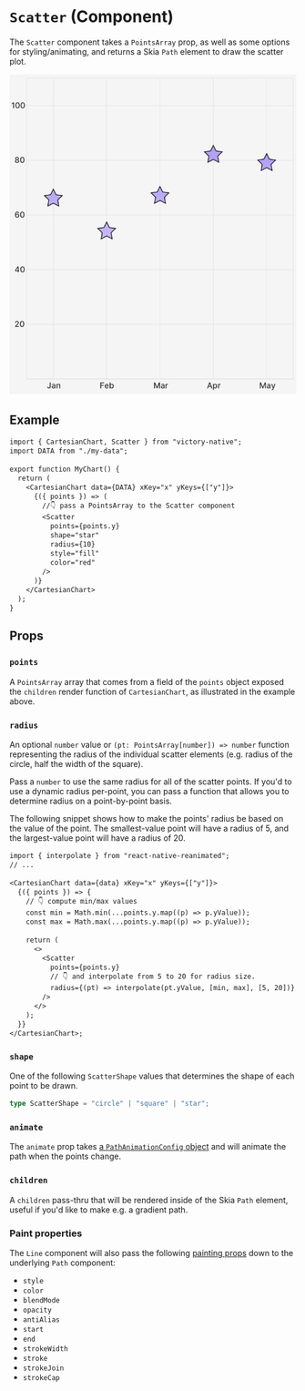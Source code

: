 # `Scatter` (Component)

The `Scatter` component takes a `PointsArray` prop, as well as some options for styling/animating, and returns a Skia `Path` element to draw the scatter plot.

<div className="w-96 mx-auto rounded-md overflow-hidden">

![Example output of a bar chart](../../assets/scatter-chart-preview.jpg)

</div>

## Example

```tsx
import { CartesianChart, Scatter } from "victory-native";
import DATA from "./my-data";

export function MyChart() {
  return (
    <CartesianChart data={DATA} xKey="x" yKeys={["y"]}>
      {({ points }) => (
        //👇 pass a PointsArray to the Scatter component
        <Scatter
          points={points.y}
          shape="star"
          radius={10}
          style="fill"
          color="red"
        />
      )}
    </CartesianChart>
  );
}
```

## Props

### `points`

A `PointsArray` array that comes from a field of the `points` object exposed the `children` render function of `CartesianChart`, as illustrated in the example above.

### `radius`

An optional `number` value or `(pt: PointsArray[number]) => number` function representing the radius of the individual scatter elements (e.g. radius of the circle, half the width of the square).

Pass a `number` to use the same radius for all of the scatter points. If you'd to use a dynamic radius per-point, you can pass a function that allows you to determine radius on a point-by-point basis.

The following snippet shows how to make the points' radius be based on the value of the point. The smallest-value point will have a radius of 5, and the largest-value point will have a radius of 20.

```tsx
import { interpolate } from "react-native-reanimated";
// ...

<CartesianChart data={data} xKey="x" yKeys={["y"]}>
  {({ points }) => {
    // 👇 compute min/max values
    const min = Math.min(...points.y.map((p) => p.yValue));
    const max = Math.max(...points.y.map((p) => p.yValue));

    return (
      <>
        <Scatter
          points={points.y}
          // 👇 and interpolate from 5 to 20 for radius size.
          radius={(pt) => interpolate(pt.yValue, [min, max], [5, 20])}
        />
      </>
    );
  }}
</CartesianChart>;
```

### `shape`

One of the following `ScatterShape` values that determines the shape of each point to be drawn.

```ts
type ScatterShape = "circle" | "square" | "star";
```

### `animate`

The `animate` prop takes [a `PathAnimationConfig` object](../../animated-paths.md#animconfig) and will animate the path when the points change.

### `children`

A `children` pass-thru that will be rendered inside of the Skia `Path` element, useful if you'd like to make e.g. a gradient path.

### Paint properties

The `Line` component will also pass the following [painting props](https://shopify.github.io/react-native-skia/docs/paint/overview) down to the underlying `Path` component:

- `style`
- `color`
- `blendMode`
- `opacity`
- `antiAlias`
- `start`
- `end`
- `strokeWidth`
- `stroke`
- `strokeJoin`
- `strokeCap`
